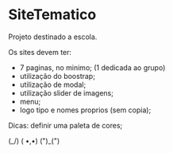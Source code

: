 # SiteTematico
Projeto destinado a escola.

Os sites devem ter:
- 7 paginas, no minimo; (1 dedicada ao grupo)
- utilização do boostrap;
- utilização de modal;
- utilização slider de imagens;
- menu;
- logo tipo e nomes proprios (sem copia);

Dicas: definir uma paleta de cores;

 (\_/)
( •,•)
(")_(")
